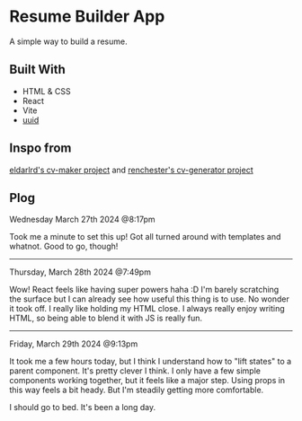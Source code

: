 # Resume Builder App
A simple way to build a resume.

## Built With
- HTML & CSS
- React
- Vite
- [uuid](https://www.npmjs.com/package/uuid)

## Inspo from
[eldarlrd's cv-maker project](https://github.com/eldarlrd/cv-maker) and [renchester's cv-generator project](https://github.com/renchester/cv-generator/tree/main)

## Plog
Wednesday March 27th 2024 @8:17pm

Took me a minute to set this up! Got all turned around with templates and whatnot. Good to go, though!

---

Thursday, March 28th 2024 @7:49pm

Wow! React feels like having super powers haha :D I'm barely scratching the surface but I can already see how useful this thing is to use. No wonder it took off. I really like holding my HTML close. I always really enjoy writing HTML, so being able to blend it with JS is really fun.

---

Friday, March 29th 2024 @9:13pm

It took me a few hours today, but I think I understand how to "lift states" to a parent component. It's pretty clever I think. I only have a few simple components working together, but it feels like a major step. Using props in this way feels a bit heady. But I'm steadily getting more comfortable.

I should go to bed. It's been a long day.